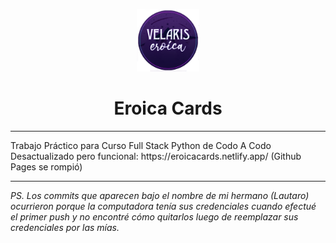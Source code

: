 <p align="center"><img src="image/eroica.png" width=100px height=100px></p>
<h1 align="center">Eroica Cards</h1>
<hr>
Trabajo Práctico para Curso Full Stack Python de Codo A Codo
<br>
Desactualizado pero funcional: https://eroicacards.netlify.app/ (Github Pages se rompió)
<hr>
<p><i>PS. Los commits que aparecen bajo el nombre de mi hermano (Lautaro) ocurrieron porque la computadora tenía sus credenciales cuando efectué el primer push y no encontré cómo quitarlos luego de reemplazar sus credenciales por las mías.</i></p>

